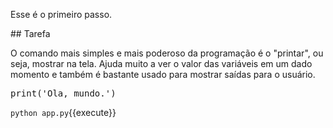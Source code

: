 Esse é o primeiro passo.

## Tarefa

O comando mais simples e mais poderoso da programação é o "printar", ou seja, mostrar na tela. Ajuda muito a ver o valor das variáveis em um dado momento e também é bastante usado para
mostrar saídas para o usuário.

<pre class="file" data-filename="app.py" data-target="replace">
print('Ola, mundo.')
</pre>


`python app.py`{{execute}}

